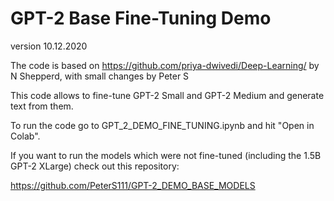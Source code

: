 # GPT-2 Base Fine-Tuning Demo
version 10.12.2020

The code is based on https://github.com/priya-dwivedi/Deep-Learning/ by N Shepperd, with small changes by Peter S

This code allows to fine-tune GPT-2 Small and GPT-2 Medium and generate text from them.

To run the code go to GPT_2_DEMO_FINE_TUNING.ipynb and hit "Open in Colab".

If you want to run the models which were not fine-tuned (including the 1.5B GPT-2 XLarge) check out this repository:

https://github.com/PeterS111/GPT-2_DEMO_BASE_MODELS
